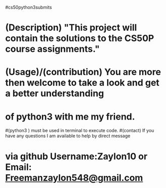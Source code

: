 #cs50python3submits

# (Description) "This project will contain the solutions to the CS50P course assignments."

# (Usage)/(contribution) You are more then welcome to take a look and get a better understanding
# of python3 with me my friend. 
#(python3 <filename>) must be used in terminal to execute code.
#(contact) If you have any questions I am available to help by direct message
# via github Username:Zaylon10 or Email: Freemanzaylon548@gmail.com
